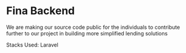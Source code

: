 # Fina Backend
We are making our source code public for the individuals to contribute further to our project in building more simplified lending solutions

Stacks Used: Laravel
